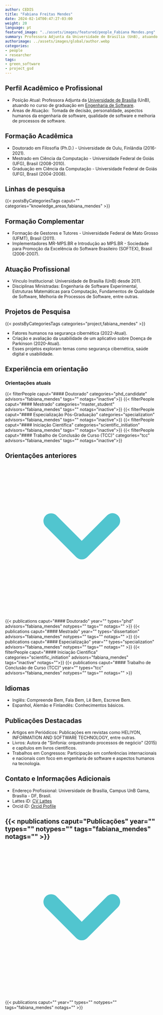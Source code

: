 ```yaml
---
author: CEDIS
title: "Fabiana Freitas Mendes"
date: 2024-02-14T00:47:27-03:00
weight: 20
language: pt
featured_image: "../assets/images/featured/people_Fabiana Mendes.png"
summary: Professora Adjunta da Universidade de Brasília (UnB), atuando no curso de graduação em Engenharia de Software. 
authorimage: ../assets/images/global/author.webp
categories:
- people
- researcher
tags: 
- green_software
- project_gsd
---
```

## Perfil Acadêmico e Profissional
- Posição Atual: Professora Adjunta da [Universidade de Brasília](https://www.unb.br/) (UnB), atuando no curso de graduação em [Engenharia de Software](http://software.unb.br/).
- Áreas de Atuação:  Tomada de decisão, personalidade, aspectos humanos da engenharia de software, qualidade de software e melhoria de processos de software​.
## Formação Acadêmica
- Doutorado em Filosofia (Ph.D.) - Universidade de Oulu, Finlândia (2016-2021).
- Mestrado em Ciência da Computação - Universidade Federal de Goiás (UFG), Brasil (2008-2010).
- Graduação em Ciência da Computação - Universidade Federal de Goiás (UFG), Brasil (2004-2008)​​.
## Linhas de pesquisa
{{< postsByCategoriesTags caput="" categories="knowledge_areas,fabiana_mendes" >}}
## Formação Complementar
- Formação de Gestores e Tutores - Universidade Federal de Mato Grosso (UFMT), Brasil (2011).
- Implementadores MR-MPS.BR e Introdução ao MPS.BR - Sociedade para Promoção da Excelência do Software Brasileiro (SOFTEX), Brasil (2006-2007)​​.
## Atuação Profissional
- Vínculo Institucional: Universidade de Brasília (UnB) desde 2011.
- Disciplinas Ministradas: Engenharia de Software Experimental, Estruturas Matemáticas para Computação, Fundamentos de Qualidade de Software, Melhoria de Processos de Software, entre outras​​.
## Projetos de Pesquisa
{{< postsByCategoriesTags categories="project,fabiana_mendes" >}}
- Fatores humanos na segurança cibernética (2022-Atual).
- Criação e avaliação da usabilidade de um aplicativo sobre Doença de Parkinson (2020-Atual).
- Esses projetos exploram temas como segurança cibernética, saúde digital e usabilidade​​.

## Experiência em orientação
### Orientações atuais
{{< filterPeople caput="#### Doutorado" categories="phd_candidate" advisors="fabiana_mendes" tags="" notags="inactive">}}
{{< filterPeople caput="#### Mestrado" categories="master_student" advisors="fabiana_mendes" tags="" notags="inactive">}}
{{< filterPeople caput="#### Especialização Pós-Graduação" categories="specialization" advisors="fabiana_mendes" tags="" notags="inactive">}}
{{< filterPeople caput="#### Iniciação Científica" categories="scientific_initiation" advisors="fabiana_mendes" tags="" notags="inactive">}}
{{< filterPeople caput="#### Trabalho de Conclusão de Curso (TCC)" categories="tcc" advisors="fabiana_mendes" tags="" notags="inactive">}}
<div id="previous-collaborators" x-data="{ showPrevious: false }">
    <h2 id="former-collaborators-title" @click="showPrevious = !showPrevious" class="text-xl font-bold mb-2 cursor-pointer flex items-center text-primary-900">
      Orientações anteriores
      <svg :class="{'rotate-0': !showPrevious, 'rotate-180': showPrevious}" class="ml-2 h-5 w-5 transform transition-transform duration-200" xmlns="http://www.w3.org/2000/svg" viewBox="0 0 20 20" fill="#51C5CF"><path fill-rule="evenodd" d="M5.293 7.293a1 1 0 011.414 0L10 10.586l3.293-3.293a1 1 0 111.414 1.414l-4 4a1 1 0 01-1.414 0l-4-4a1 1 0 010-1.414z" clip-rule="evenodd" /></svg>
    </h2>
    <div x-show="showPrevious" x-cloak>
    {{< publications caput="#### Doutorado" year="" types="phd" advisors="fabiana_mendes" notypes="" tags="" notags="" >}}
    {{< publications caput="#### Mestrado" year="" types="dissertation" advisors="fabiana_mendes" notypes="" tags="" notags="" >}}
    {{< publications caput="#### Especialização" year="" types="specialization" advisors="fabiana_mendes" notypes="" tags="" notags="" >}}
    {{< filterPeople caput="#### Iniciação Científica" categories="scientific_initiation" advisors="fabiana_mendes" tags="inactive" notags="">}}
    {{< publications caput="#### Trabalho de Conclusão de Curso (TCC)" year="" types="tcc" advisors="fabiana_mendes" notypes="" tags="" notags="" >}}
    </div>
    </div>



## Idiomas
- Inglês: Compreende Bem, Fala Bem, Lê Bem, Escreve Bem.
- Espanhol, Alemão e Finlandês: Conhecimentos básicos​​.
## Publicações Destacadas
- Artigos em Periódicos: Publicações em revistas como HELIYON, INFORMATION AND SOFTWARE TECHNOLOGY, entre outras​​.
- Livros: Autora de "Sinfonia: orquestrando processos de negócio" (2015) e capítulos em livros científicos​​.
- Trabalhos em Congressos: Participação em conferências internacionais e nacionais com foco em engenharia de software e aspectos humanos na tecnologia​​.
## Contato e Informações Adicionais
- Endereço Profissional: Universidade de Brasília, Campus UnB Gama, Brasília - DF, Brasil.
- Lattes iD: [CV Lattes](http://lattes.cnpq.br/7675506667619564)
- Orcid iD: [Orcid Profile](https://orcid.org/0000-0002-1724-2044)


<div id="npublications-section" x-data="{ showPublications: false }">
    <h2 id="npublications-title" @click="showPublications = !showPublications" class="text-xl font-bold mb-2 cursor-pointer flex items-center text-primary-900">
      {{< npublications caput="Publicações" year="" types="" notypes="" tags="fabiana_mendes" notags="" >}}
      <svg :class="{'rotate-0': !showPublications, 'rotate-180': showPublications}" class="ml-2 h-5 w-5 transform transition-transform duration-200" xmlns="http://www.w3.org/2000/svg" viewBox="0 0 20 20" fill="#51C5CF"><path fill-rule="evenodd" d="M5.293 7.293a1 1 0 011.414 0L10 10.586l3.293-3.293a1 1 0 111.414 1.414l-4 4a1 1 0 01-1.414 0l-4-4a1 1 0 010-1.414z" clip-rule="evenodd" /></svg>
    </h2>
    <div x-show="showPublications" x-cloak>
      {{< publications caput="" year="" types="" notypes="" tags="fabiana_mendes" notags="" >}} 
    </div>
</div>